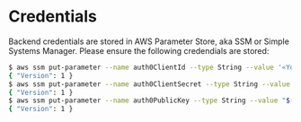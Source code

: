 # Credentials

Backend credentials are stored in AWS Parameter Store, aka SSM or Simple Systems Manager. Please
ensure the following credendials are stored:

```bash
$ aws ssm put-parameter --name auth0ClientId --type String --value '«Your Auth0 Client ID»'
{ "Version": 1 }
$ aws ssm put-parameter --name auth0ClientSecret --type String --value '«Your Auth0 Client Secret»'
{ "Version": 1 }
$ aws ssm put-parameter --name auth0PublicKey --type String --value "$(<auth0_public_key.pem)"
{ "Version": 1 }
```
